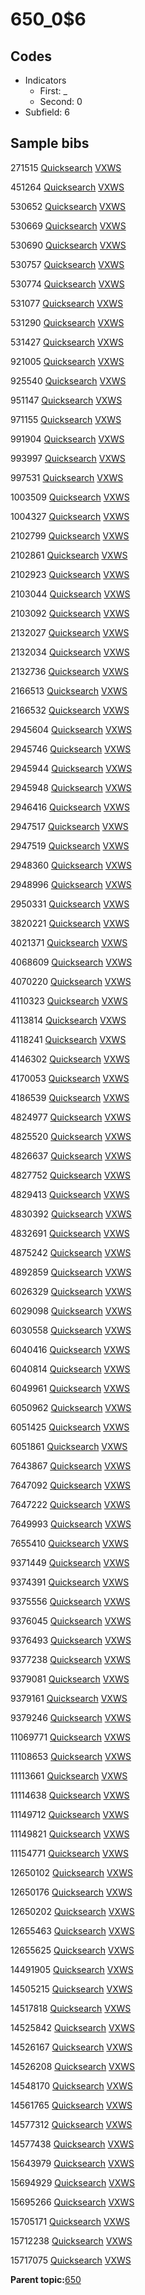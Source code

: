 # 650\_0$6

## Codes

-   Indicators
    -   First: \_
    -   Second: 0
-   Subfield: 6

## Sample bibs

271515 [Quicksearch](https://search.library.yale.edu/catalog/271515) [VXWS](http://prodorbis.library.yale.edu:7014/vxws/GetHoldingsService?bibId=271515)

451264 [Quicksearch](https://search.library.yale.edu/catalog/451264) [VXWS](http://prodorbis.library.yale.edu:7014/vxws/GetHoldingsService?bibId=451264)

530652 [Quicksearch](https://search.library.yale.edu/catalog/530652) [VXWS](http://prodorbis.library.yale.edu:7014/vxws/GetHoldingsService?bibId=530652)

530669 [Quicksearch](https://search.library.yale.edu/catalog/530669) [VXWS](http://prodorbis.library.yale.edu:7014/vxws/GetHoldingsService?bibId=530669)

530690 [Quicksearch](https://search.library.yale.edu/catalog/530690) [VXWS](http://prodorbis.library.yale.edu:7014/vxws/GetHoldingsService?bibId=530690)

530757 [Quicksearch](https://search.library.yale.edu/catalog/530757) [VXWS](http://prodorbis.library.yale.edu:7014/vxws/GetHoldingsService?bibId=530757)

530774 [Quicksearch](https://search.library.yale.edu/catalog/530774) [VXWS](http://prodorbis.library.yale.edu:7014/vxws/GetHoldingsService?bibId=530774)

531077 [Quicksearch](https://search.library.yale.edu/catalog/531077) [VXWS](http://prodorbis.library.yale.edu:7014/vxws/GetHoldingsService?bibId=531077)

531290 [Quicksearch](https://search.library.yale.edu/catalog/531290) [VXWS](http://prodorbis.library.yale.edu:7014/vxws/GetHoldingsService?bibId=531290)

531427 [Quicksearch](https://search.library.yale.edu/catalog/531427) [VXWS](http://prodorbis.library.yale.edu:7014/vxws/GetHoldingsService?bibId=531427)

921005 [Quicksearch](https://search.library.yale.edu/catalog/921005) [VXWS](http://prodorbis.library.yale.edu:7014/vxws/GetHoldingsService?bibId=921005)

925540 [Quicksearch](https://search.library.yale.edu/catalog/925540) [VXWS](http://prodorbis.library.yale.edu:7014/vxws/GetHoldingsService?bibId=925540)

951147 [Quicksearch](https://search.library.yale.edu/catalog/951147) [VXWS](http://prodorbis.library.yale.edu:7014/vxws/GetHoldingsService?bibId=951147)

971155 [Quicksearch](https://search.library.yale.edu/catalog/971155) [VXWS](http://prodorbis.library.yale.edu:7014/vxws/GetHoldingsService?bibId=971155)

991904 [Quicksearch](https://search.library.yale.edu/catalog/991904) [VXWS](http://prodorbis.library.yale.edu:7014/vxws/GetHoldingsService?bibId=991904)

993997 [Quicksearch](https://search.library.yale.edu/catalog/993997) [VXWS](http://prodorbis.library.yale.edu:7014/vxws/GetHoldingsService?bibId=993997)

997531 [Quicksearch](https://search.library.yale.edu/catalog/997531) [VXWS](http://prodorbis.library.yale.edu:7014/vxws/GetHoldingsService?bibId=997531)

1003509 [Quicksearch](https://search.library.yale.edu/catalog/1003509) [VXWS](http://prodorbis.library.yale.edu:7014/vxws/GetHoldingsService?bibId=1003509)

1004327 [Quicksearch](https://search.library.yale.edu/catalog/1004327) [VXWS](http://prodorbis.library.yale.edu:7014/vxws/GetHoldingsService?bibId=1004327)

2102799 [Quicksearch](https://search.library.yale.edu/catalog/2102799) [VXWS](http://prodorbis.library.yale.edu:7014/vxws/GetHoldingsService?bibId=2102799)

2102861 [Quicksearch](https://search.library.yale.edu/catalog/2102861) [VXWS](http://prodorbis.library.yale.edu:7014/vxws/GetHoldingsService?bibId=2102861)

2102923 [Quicksearch](https://search.library.yale.edu/catalog/2102923) [VXWS](http://prodorbis.library.yale.edu:7014/vxws/GetHoldingsService?bibId=2102923)

2103044 [Quicksearch](https://search.library.yale.edu/catalog/2103044) [VXWS](http://prodorbis.library.yale.edu:7014/vxws/GetHoldingsService?bibId=2103044)

2103092 [Quicksearch](https://search.library.yale.edu/catalog/2103092) [VXWS](http://prodorbis.library.yale.edu:7014/vxws/GetHoldingsService?bibId=2103092)

2132027 [Quicksearch](https://search.library.yale.edu/catalog/2132027) [VXWS](http://prodorbis.library.yale.edu:7014/vxws/GetHoldingsService?bibId=2132027)

2132034 [Quicksearch](https://search.library.yale.edu/catalog/2132034) [VXWS](http://prodorbis.library.yale.edu:7014/vxws/GetHoldingsService?bibId=2132034)

2132736 [Quicksearch](https://search.library.yale.edu/catalog/2132736) [VXWS](http://prodorbis.library.yale.edu:7014/vxws/GetHoldingsService?bibId=2132736)

2166513 [Quicksearch](https://search.library.yale.edu/catalog/2166513) [VXWS](http://prodorbis.library.yale.edu:7014/vxws/GetHoldingsService?bibId=2166513)

2166532 [Quicksearch](https://search.library.yale.edu/catalog/2166532) [VXWS](http://prodorbis.library.yale.edu:7014/vxws/GetHoldingsService?bibId=2166532)

2945604 [Quicksearch](https://search.library.yale.edu/catalog/2945604) [VXWS](http://prodorbis.library.yale.edu:7014/vxws/GetHoldingsService?bibId=2945604)

2945746 [Quicksearch](https://search.library.yale.edu/catalog/2945746) [VXWS](http://prodorbis.library.yale.edu:7014/vxws/GetHoldingsService?bibId=2945746)

2945944 [Quicksearch](https://search.library.yale.edu/catalog/2945944) [VXWS](http://prodorbis.library.yale.edu:7014/vxws/GetHoldingsService?bibId=2945944)

2945948 [Quicksearch](https://search.library.yale.edu/catalog/2945948) [VXWS](http://prodorbis.library.yale.edu:7014/vxws/GetHoldingsService?bibId=2945948)

2946416 [Quicksearch](https://search.library.yale.edu/catalog/2946416) [VXWS](http://prodorbis.library.yale.edu:7014/vxws/GetHoldingsService?bibId=2946416)

2947517 [Quicksearch](https://search.library.yale.edu/catalog/2947517) [VXWS](http://prodorbis.library.yale.edu:7014/vxws/GetHoldingsService?bibId=2947517)

2947519 [Quicksearch](https://search.library.yale.edu/catalog/2947519) [VXWS](http://prodorbis.library.yale.edu:7014/vxws/GetHoldingsService?bibId=2947519)

2948360 [Quicksearch](https://search.library.yale.edu/catalog/2948360) [VXWS](http://prodorbis.library.yale.edu:7014/vxws/GetHoldingsService?bibId=2948360)

2948996 [Quicksearch](https://search.library.yale.edu/catalog/2948996) [VXWS](http://prodorbis.library.yale.edu:7014/vxws/GetHoldingsService?bibId=2948996)

2950331 [Quicksearch](https://search.library.yale.edu/catalog/2950331) [VXWS](http://prodorbis.library.yale.edu:7014/vxws/GetHoldingsService?bibId=2950331)

3820221 [Quicksearch](https://search.library.yale.edu/catalog/3820221) [VXWS](http://prodorbis.library.yale.edu:7014/vxws/GetHoldingsService?bibId=3820221)

4021371 [Quicksearch](https://search.library.yale.edu/catalog/4021371) [VXWS](http://prodorbis.library.yale.edu:7014/vxws/GetHoldingsService?bibId=4021371)

4068609 [Quicksearch](https://search.library.yale.edu/catalog/4068609) [VXWS](http://prodorbis.library.yale.edu:7014/vxws/GetHoldingsService?bibId=4068609)

4070220 [Quicksearch](https://search.library.yale.edu/catalog/4070220) [VXWS](http://prodorbis.library.yale.edu:7014/vxws/GetHoldingsService?bibId=4070220)

4110323 [Quicksearch](https://search.library.yale.edu/catalog/4110323) [VXWS](http://prodorbis.library.yale.edu:7014/vxws/GetHoldingsService?bibId=4110323)

4113814 [Quicksearch](https://search.library.yale.edu/catalog/4113814) [VXWS](http://prodorbis.library.yale.edu:7014/vxws/GetHoldingsService?bibId=4113814)

4118241 [Quicksearch](https://search.library.yale.edu/catalog/4118241) [VXWS](http://prodorbis.library.yale.edu:7014/vxws/GetHoldingsService?bibId=4118241)

4146302 [Quicksearch](https://search.library.yale.edu/catalog/4146302) [VXWS](http://prodorbis.library.yale.edu:7014/vxws/GetHoldingsService?bibId=4146302)

4170053 [Quicksearch](https://search.library.yale.edu/catalog/4170053) [VXWS](http://prodorbis.library.yale.edu:7014/vxws/GetHoldingsService?bibId=4170053)

4186539 [Quicksearch](https://search.library.yale.edu/catalog/4186539) [VXWS](http://prodorbis.library.yale.edu:7014/vxws/GetHoldingsService?bibId=4186539)

4824977 [Quicksearch](https://search.library.yale.edu/catalog/4824977) [VXWS](http://prodorbis.library.yale.edu:7014/vxws/GetHoldingsService?bibId=4824977)

4825520 [Quicksearch](https://search.library.yale.edu/catalog/4825520) [VXWS](http://prodorbis.library.yale.edu:7014/vxws/GetHoldingsService?bibId=4825520)

4826637 [Quicksearch](https://search.library.yale.edu/catalog/4826637) [VXWS](http://prodorbis.library.yale.edu:7014/vxws/GetHoldingsService?bibId=4826637)

4827752 [Quicksearch](https://search.library.yale.edu/catalog/4827752) [VXWS](http://prodorbis.library.yale.edu:7014/vxws/GetHoldingsService?bibId=4827752)

4829413 [Quicksearch](https://search.library.yale.edu/catalog/4829413) [VXWS](http://prodorbis.library.yale.edu:7014/vxws/GetHoldingsService?bibId=4829413)

4830392 [Quicksearch](https://search.library.yale.edu/catalog/4830392) [VXWS](http://prodorbis.library.yale.edu:7014/vxws/GetHoldingsService?bibId=4830392)

4832691 [Quicksearch](https://search.library.yale.edu/catalog/4832691) [VXWS](http://prodorbis.library.yale.edu:7014/vxws/GetHoldingsService?bibId=4832691)

4875242 [Quicksearch](https://search.library.yale.edu/catalog/4875242) [VXWS](http://prodorbis.library.yale.edu:7014/vxws/GetHoldingsService?bibId=4875242)

4892859 [Quicksearch](https://search.library.yale.edu/catalog/4892859) [VXWS](http://prodorbis.library.yale.edu:7014/vxws/GetHoldingsService?bibId=4892859)

6026329 [Quicksearch](https://search.library.yale.edu/catalog/6026329) [VXWS](http://prodorbis.library.yale.edu:7014/vxws/GetHoldingsService?bibId=6026329)

6029098 [Quicksearch](https://search.library.yale.edu/catalog/6029098) [VXWS](http://prodorbis.library.yale.edu:7014/vxws/GetHoldingsService?bibId=6029098)

6030558 [Quicksearch](https://search.library.yale.edu/catalog/6030558) [VXWS](http://prodorbis.library.yale.edu:7014/vxws/GetHoldingsService?bibId=6030558)

6040416 [Quicksearch](https://search.library.yale.edu/catalog/6040416) [VXWS](http://prodorbis.library.yale.edu:7014/vxws/GetHoldingsService?bibId=6040416)

6040814 [Quicksearch](https://search.library.yale.edu/catalog/6040814) [VXWS](http://prodorbis.library.yale.edu:7014/vxws/GetHoldingsService?bibId=6040814)

6049961 [Quicksearch](https://search.library.yale.edu/catalog/6049961) [VXWS](http://prodorbis.library.yale.edu:7014/vxws/GetHoldingsService?bibId=6049961)

6050962 [Quicksearch](https://search.library.yale.edu/catalog/6050962) [VXWS](http://prodorbis.library.yale.edu:7014/vxws/GetHoldingsService?bibId=6050962)

6051425 [Quicksearch](https://search.library.yale.edu/catalog/6051425) [VXWS](http://prodorbis.library.yale.edu:7014/vxws/GetHoldingsService?bibId=6051425)

6051861 [Quicksearch](https://search.library.yale.edu/catalog/6051861) [VXWS](http://prodorbis.library.yale.edu:7014/vxws/GetHoldingsService?bibId=6051861)

7643867 [Quicksearch](https://search.library.yale.edu/catalog/7643867) [VXWS](http://prodorbis.library.yale.edu:7014/vxws/GetHoldingsService?bibId=7643867)

7647092 [Quicksearch](https://search.library.yale.edu/catalog/7647092) [VXWS](http://prodorbis.library.yale.edu:7014/vxws/GetHoldingsService?bibId=7647092)

7647222 [Quicksearch](https://search.library.yale.edu/catalog/7647222) [VXWS](http://prodorbis.library.yale.edu:7014/vxws/GetHoldingsService?bibId=7647222)

7649993 [Quicksearch](https://search.library.yale.edu/catalog/7649993) [VXWS](http://prodorbis.library.yale.edu:7014/vxws/GetHoldingsService?bibId=7649993)

7655410 [Quicksearch](https://search.library.yale.edu/catalog/7655410) [VXWS](http://prodorbis.library.yale.edu:7014/vxws/GetHoldingsService?bibId=7655410)

9371449 [Quicksearch](https://search.library.yale.edu/catalog/9371449) [VXWS](http://prodorbis.library.yale.edu:7014/vxws/GetHoldingsService?bibId=9371449)

9374391 [Quicksearch](https://search.library.yale.edu/catalog/9374391) [VXWS](http://prodorbis.library.yale.edu:7014/vxws/GetHoldingsService?bibId=9374391)

9375556 [Quicksearch](https://search.library.yale.edu/catalog/9375556) [VXWS](http://prodorbis.library.yale.edu:7014/vxws/GetHoldingsService?bibId=9375556)

9376045 [Quicksearch](https://search.library.yale.edu/catalog/9376045) [VXWS](http://prodorbis.library.yale.edu:7014/vxws/GetHoldingsService?bibId=9376045)

9376493 [Quicksearch](https://search.library.yale.edu/catalog/9376493) [VXWS](http://prodorbis.library.yale.edu:7014/vxws/GetHoldingsService?bibId=9376493)

9377238 [Quicksearch](https://search.library.yale.edu/catalog/9377238) [VXWS](http://prodorbis.library.yale.edu:7014/vxws/GetHoldingsService?bibId=9377238)

9379081 [Quicksearch](https://search.library.yale.edu/catalog/9379081) [VXWS](http://prodorbis.library.yale.edu:7014/vxws/GetHoldingsService?bibId=9379081)

9379161 [Quicksearch](https://search.library.yale.edu/catalog/9379161) [VXWS](http://prodorbis.library.yale.edu:7014/vxws/GetHoldingsService?bibId=9379161)

9379246 [Quicksearch](https://search.library.yale.edu/catalog/9379246) [VXWS](http://prodorbis.library.yale.edu:7014/vxws/GetHoldingsService?bibId=9379246)

11069771 [Quicksearch](https://search.library.yale.edu/catalog/11069771) [VXWS](http://prodorbis.library.yale.edu:7014/vxws/GetHoldingsService?bibId=11069771)

11108653 [Quicksearch](https://search.library.yale.edu/catalog/11108653) [VXWS](http://prodorbis.library.yale.edu:7014/vxws/GetHoldingsService?bibId=11108653)

11113661 [Quicksearch](https://search.library.yale.edu/catalog/11113661) [VXWS](http://prodorbis.library.yale.edu:7014/vxws/GetHoldingsService?bibId=11113661)

11114638 [Quicksearch](https://search.library.yale.edu/catalog/11114638) [VXWS](http://prodorbis.library.yale.edu:7014/vxws/GetHoldingsService?bibId=11114638)

11149712 [Quicksearch](https://search.library.yale.edu/catalog/11149712) [VXWS](http://prodorbis.library.yale.edu:7014/vxws/GetHoldingsService?bibId=11149712)

11149821 [Quicksearch](https://search.library.yale.edu/catalog/11149821) [VXWS](http://prodorbis.library.yale.edu:7014/vxws/GetHoldingsService?bibId=11149821)

11154771 [Quicksearch](https://search.library.yale.edu/catalog/11154771) [VXWS](http://prodorbis.library.yale.edu:7014/vxws/GetHoldingsService?bibId=11154771)

12650102 [Quicksearch](https://search.library.yale.edu/catalog/12650102) [VXWS](http://prodorbis.library.yale.edu:7014/vxws/GetHoldingsService?bibId=12650102)

12650176 [Quicksearch](https://search.library.yale.edu/catalog/12650176) [VXWS](http://prodorbis.library.yale.edu:7014/vxws/GetHoldingsService?bibId=12650176)

12650202 [Quicksearch](https://search.library.yale.edu/catalog/12650202) [VXWS](http://prodorbis.library.yale.edu:7014/vxws/GetHoldingsService?bibId=12650202)

12655463 [Quicksearch](https://search.library.yale.edu/catalog/12655463) [VXWS](http://prodorbis.library.yale.edu:7014/vxws/GetHoldingsService?bibId=12655463)

12655625 [Quicksearch](https://search.library.yale.edu/catalog/12655625) [VXWS](http://prodorbis.library.yale.edu:7014/vxws/GetHoldingsService?bibId=12655625)

14491905 [Quicksearch](https://search.library.yale.edu/catalog/14491905) [VXWS](http://prodorbis.library.yale.edu:7014/vxws/GetHoldingsService?bibId=14491905)

14505215 [Quicksearch](https://search.library.yale.edu/catalog/14505215) [VXWS](http://prodorbis.library.yale.edu:7014/vxws/GetHoldingsService?bibId=14505215)

14517818 [Quicksearch](https://search.library.yale.edu/catalog/14517818) [VXWS](http://prodorbis.library.yale.edu:7014/vxws/GetHoldingsService?bibId=14517818)

14525842 [Quicksearch](https://search.library.yale.edu/catalog/14525842) [VXWS](http://prodorbis.library.yale.edu:7014/vxws/GetHoldingsService?bibId=14525842)

14526167 [Quicksearch](https://search.library.yale.edu/catalog/14526167) [VXWS](http://prodorbis.library.yale.edu:7014/vxws/GetHoldingsService?bibId=14526167)

14526208 [Quicksearch](https://search.library.yale.edu/catalog/14526208) [VXWS](http://prodorbis.library.yale.edu:7014/vxws/GetHoldingsService?bibId=14526208)

14548170 [Quicksearch](https://search.library.yale.edu/catalog/14548170) [VXWS](http://prodorbis.library.yale.edu:7014/vxws/GetHoldingsService?bibId=14548170)

14561765 [Quicksearch](https://search.library.yale.edu/catalog/14561765) [VXWS](http://prodorbis.library.yale.edu:7014/vxws/GetHoldingsService?bibId=14561765)

14577312 [Quicksearch](https://search.library.yale.edu/catalog/14577312) [VXWS](http://prodorbis.library.yale.edu:7014/vxws/GetHoldingsService?bibId=14577312)

14577438 [Quicksearch](https://search.library.yale.edu/catalog/14577438) [VXWS](http://prodorbis.library.yale.edu:7014/vxws/GetHoldingsService?bibId=14577438)

15643979 [Quicksearch](https://search.library.yale.edu/catalog/15643979) [VXWS](http://prodorbis.library.yale.edu:7014/vxws/GetHoldingsService?bibId=15643979)

15694929 [Quicksearch](https://search.library.yale.edu/catalog/15694929) [VXWS](http://prodorbis.library.yale.edu:7014/vxws/GetHoldingsService?bibId=15694929)

15695266 [Quicksearch](https://search.library.yale.edu/catalog/15695266) [VXWS](http://prodorbis.library.yale.edu:7014/vxws/GetHoldingsService?bibId=15695266)

15705171 [Quicksearch](https://search.library.yale.edu/catalog/15705171) [VXWS](http://prodorbis.library.yale.edu:7014/vxws/GetHoldingsService?bibId=15705171)

15712238 [Quicksearch](https://search.library.yale.edu/catalog/15712238) [VXWS](http://prodorbis.library.yale.edu:7014/vxws/GetHoldingsService?bibId=15712238)

15717075 [Quicksearch](https://search.library.yale.edu/catalog/15717075) [VXWS](http://prodorbis.library.yale.edu:7014/vxws/GetHoldingsService?bibId=15717075)

**Parent topic:**[650](../../tags/650/650.md)

